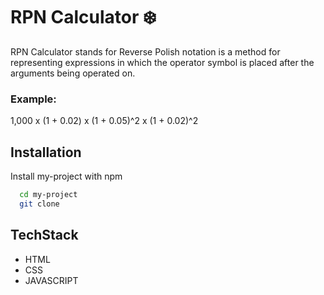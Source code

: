 
# RPN Calculator ❄️
RPN Calculator stands for Reverse Polish notation is a method for representing expressions in which the operator symbol is placed after the arguments being operated on.

### Example: 
1,000 x (1 + 0.02) x (1 + 0.05)^2 x (1 + 0.02)^2


## Installation

Install my-project with npm

```bash
  cd my-project
  git clone 
```
    
## TechStack

- HTML
- CSS
- JAVASCRIPT





